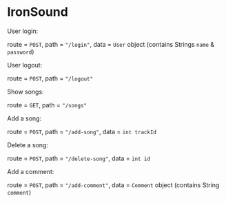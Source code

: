# IronSound

User login: 

  route = `POST`, path = `"/login"`, data = `User` object (contains Strings `name` & `password`) 
  
User logout:

  route = `POST`, path = `"/logout"` 

Show songs:  

  route = `GET`, path = `"/songs"`
  
Add a song: 

  route = `POST`, path = `"/add-song"`, data = `int trackId`
  
Delete a song:

  route = `POST`, path = `"/delete-song"`, data = `int id`
  
Add a comment:
  
  route = `POST`, path = `"/add-comment"`, data = `Comment` object (contains String `comment`)
  

  
